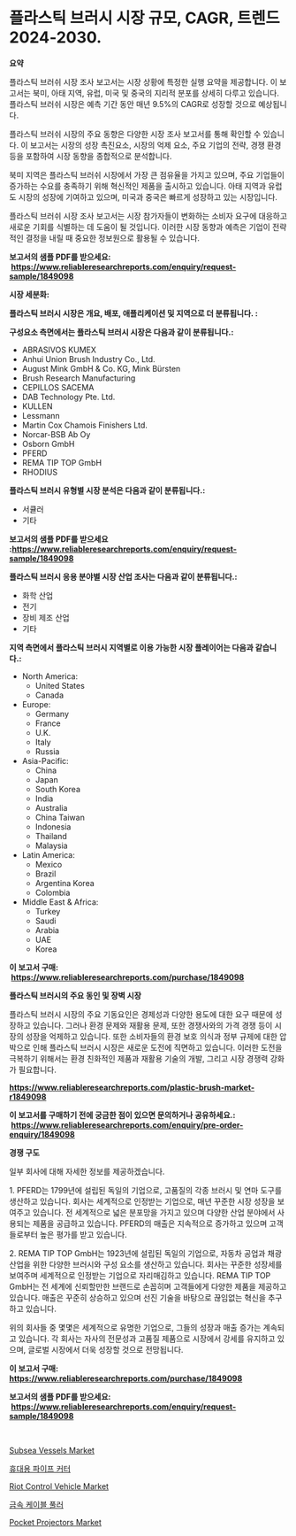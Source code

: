 <p><h1>플라스틱 브러시 시장 규모, CAGR, 트렌드 2024-2030.</h1></p><p><strong>요약</strong></p>
<p><p>플라스틱 브러쉬 시장 조사 보고서는 시장 상황에 특정한 실행 요약을 제공합니다. 이 보고서는 북미, 아태 지역, 유럽, 미국 및 중국의 지리적 분포를 상세히 다루고 있습니다. 플라스틱 브러쉬 시장은 예측 기간 동안 매년 9.5%의 CAGR로 성장할 것으로 예상됩니다.</p><p>플라스틱 브러쉬 시장의 주요 동향은 다양한 시장 조사 보고서를 통해 확인할 수 있습니다. 이 보고서는 시장의 성장 촉진요소, 시장의 억제 요소, 주요 기업의 전략, 경쟁 환경 등을 포함하여 시장 동향을 종합적으로 분석합니다.</p><p>북미 지역은 플라스틱 브러쉬 시장에서 가장 큰 점유율을 가지고 있으며, 주요 기업들이 증가하는 수요를 충족하기 위해 혁신적인 제품을 출시하고 있습니다. 아태 지역과 유럽도 시장의 성장에 기여하고 있으며, 미국과 중국은 빠르게 성장하고 있는 시장입니다.</p><p>플라스틱 브러쉬 시장 조사 보고서는 시장 참가자들이 변화하는 소비자 요구에 대응하고 새로운 기회를 식별하는 데 도움이 될 것입니다. 이러한 시장 동향과 예측은 기업이 전략적인 결정을 내릴 때 중요한 정보원으로 활용될 수 있습니다.</p></p>
<p><strong>보고서의 샘플 PDF를 받으세요: &nbsp;<a href="https://www.reliableresearchreports.com/enquiry/request-sample/1849098">https://www.reliableresearchreports.com/enquiry/request-sample/1849098</a></strong></p>
<p><strong>시장 세분화:</strong></p>
<p><strong> 플라스틱 브러시 시장은 개요, 배포, 애플리케이션 및 지역으로 더 분류됩니다. :</strong></p>
<p><strong>구성요소 측면에서는 플라스틱 브러시 시장은 다음과 같이 분류됩니다.:</strong></p>
<p><ul><li>ABRASIVOS KUMEX</li><li>Anhui Union Brush Industry Co., Ltd.</li><li>August Mink GmbH & Co. KG, Mink Bürsten</li><li>Brush Research Manufacturing</li><li>CEPILLOS SACEMA</li><li>DAB Technology Pte. Ltd.</li><li>KULLEN</li><li>Lessmann</li><li>Martin Cox Chamois Finishers Ltd.</li><li>Norcar-BSB Ab Oy</li><li>Osborn GmbH</li><li>PFERD</li><li>REMA TIP TOP GmbH</li><li>RHODIUS</li></ul></p>
<p><strong> 플라스틱 브러시 유형별 시장 분석은 다음과 같이 분류됩니다.:</strong></p>
<p><ul><li>서큘러</li><li>기타</li></ul></p>
<p><strong>보고서의 샘플 PDF를 받으세요 :<a href="https://www.reliableresearchreports.com/enquiry/request-sample/1849098">https://www.reliableresearchreports.com/enquiry/request-sample/1849098</a></strong></p>
<p><strong> 플라스틱 브러시 응용 분야별 시장 산업 조사는 다음과 같이 분류됩니다.:</strong></p>
<p><ul><li>화학 산업</li><li>전기</li><li>장비 제조 산업</li><li>기타</li></ul></p>
<p><strong>지역 측면에서 플라스틱 브러시 지역별로 이용 가능한 시장 플레이어는 다음과 같습니다.:</strong></p>
<p><ul>
    <li>
        North America:
        <ul>
            <li>United States</li>
            <li>Canada</li>
        </ul>
    </li>
    <li>
        Europe:
        <ul>
            <li>Germany</li>
            <li>France</li>
            <li>U.K.</li>
            <li>Italy</li>
            <li>Russia</li>
        </ul>
    </li>
    <li>
        Asia-Pacific:
        <ul>
            <li>China</li>
            <li>Japan</li>
            <li>South Korea</li>
            <li>India</li>
            <li>Australia</li>
            <li>China Taiwan</li>
            <li>Indonesia</li>
            <li>Thailand</li>
            <li>Malaysia</li>
        </ul>
    </li>
    <li>
        Latin America:
        <ul>
            <li>Mexico</li>
            <li>Brazil</li>
            <li>Argentina Korea</li>
            <li>Colombia</li>
        </ul>
    </li>
    <li>
        Middle East & Africa:
        <ul>
            <li>Turkey</li>
            <li>Saudi</li>
            <li>Arabia</li>
            <li>UAE</li>
            <li>Korea</li>
        </ul>
    </li>
    </ul></p>
<p><strong>이 보고서 구매: &nbsp;<a href="https://www.reliableresearchreports.com/purchase/1849098">https://www.reliableresearchreports.com/purchase/1849098</a></strong></p>
<p><strong>플라스틱 브러시의 주요 동인 및 장벽 시장</strong></p>
<p><p>플라스틱 브러시 시장의 주요 기동요인은 경제성과 다양한 용도에 대한 요구 때문에 성장하고 있습니다. 그러나 환경 문제와 재활용 문제, 또한 경쟁사와의 가격 경쟁 등이 시장의 성장을 억제하고 있습니다. 또한 소비자들의 환경 보호 의식과 정부 규제에 대한 압박으로 인해 플라스틱 브러시 시장은 새로운 도전에 직면하고 있습니다. 이러한 도전을 극복하기 위해서는 환경 친화적인 제품과 재활용 기술의 개발, 그리고 시장 경쟁력 강화가 필요합니다.</p></p>
<p><strong><a href="https://www.reliableresearchreports.com/plastic-brush-market-r1849098">https://www.reliableresearchreports.com/plastic-brush-market-r1849098</a></strong></p>
<p><strong>이 보고서를 구매하기 전에 궁금한 점이 있으면 문의하거나 공유하세요.: &nbsp;<a href="https://www.reliableresearchreports.com/enquiry/pre-order-enquiry/1849098">https://www.reliableresearchreports.com/enquiry/pre-order-enquiry/1849098</a></strong></p>
<p><strong>경쟁 구도</strong></p>
<p><p>일부 회사에 대해 자세한 정보를 제공하겠습니다.</p><p>1. PFERD는 1799년에 설립된 독일의 기업으로, 고품질의 각종 브러시 및 연마 도구를 생산하고 있습니다. 회사는 세계적으로 인정받는 기업으로, 매년 꾸준한 시장 성장을 보여주고 있습니다. 전 세계적으로 넓은 분포망을 가지고 있으며 다양한 산업 분야에서 사용되는 제품을 공급하고 있습니다. PFERD의 매출은 지속적으로 증가하고 있으며 고객들로부터 높은 평가를 받고 있습니다.</p><p>2. REMA TIP TOP GmbH는 1923년에 설립된 독일의 기업으로, 자동차 공업과 채광 산업을 위한 다양한 브러시와 구성 요소를 생산하고 있습니다. 회사는 꾸준한 성장세를 보여주며 세계적으로 인정받는 기업으로 자리매김하고 있습니다. REMA TIP TOP GmbH는 전 세계에 신뢰할만한 브랜드로 손꼽히며 고객들에게 다양한 제품을 제공하고 있습니다. 매출은 꾸준히 상승하고 있으며 선진 기술을 바탕으로 끊임없는 혁신을 추구하고 있습니다.</p><p>위의 회사들 중 몇몇은 세계적으로 유명한 기업으로, 그들의 성장과 매출 증가는 계속되고 있습니다. 각 회사는 자사의 전문성과 고품질 제품으로 시장에서 강세를 유지하고 있으며, 글로벌 시장에서 더욱 성장할 것으로 전망됩니다.</p></p>
<p><strong>이 보고서 구매: &nbsp; <a href="https://www.reliableresearchreports.com/purchase/1849098">https://www.reliableresearchreports.com/purchase/1849098</a></strong></p>
<p><strong>보고서의 샘플 PDF를 받으세요: &nbsp;<a href="https://www.reliableresearchreports.com/enquiry/request-sample/1849098">https://www.reliableresearchreports.com/enquiry/request-sample/1849098</a></strong><strong></strong></p>
<p>&nbsp;</p>
<p><p><a href="https://github.com/nathandecarvalho/Market-Research-Report-List-3/blob/main/subsea-vessels-market.md">Subsea Vessels Market</a></p><p><a href="https://github.com/JackieFauhey9089475/Market-Research-Report-List-1/blob/main/255978967068.md">휴대용 파이프 커터</a></p><p><a href="https://github.com/kosella/Market-Research-Report-List-3/blob/main/riot-control-vehicle-market.md">Riot Control Vehicle Market</a></p><p><a href="https://github.com/chupp85/Market-Research-Report-List-1/blob/main/476710667069.md">금속 케이블 풀러</a></p><p><a href="https://issuu.com/reportprime-2/docs/pocket-projectors-market-size-2030.pptx">Pocket Projectors Market</a></p></p>